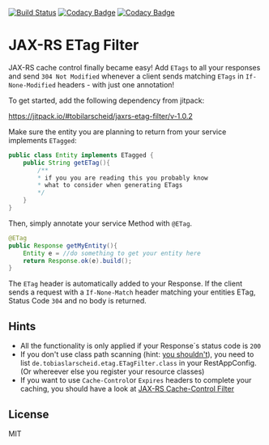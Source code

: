 [![Build Status](https://travis-ci.org/tobilarscheid/jaxrs-etag-filter.svg?branch=master)](https://travis-ci.org/tobilarscheid/jaxrs-etag-filter)
[![Codacy Badge](https://api.codacy.com/project/badge/Grade/bb6e22e1a20f409d84c5ea8cf3d8e2e1)](https://www.codacy.com/app/tobilarscheid/jaxrs-etag-filter?utm_source=github.com&amp;utm_medium=referral&amp;utm_content=tobilarscheid/jaxrs-etag-filter&amp;utm_campaign=Badge_Grade)
[![Codacy Badge](https://api.codacy.com/project/badge/Coverage/bb6e22e1a20f409d84c5ea8cf3d8e2e1)](https://www.codacy.com/app/tobilarscheid/jaxrs-etag-filter?utm_source=github.com&amp;utm_medium=referral&amp;utm_content=tobilarscheid/jaxrs-etag-filter&amp;utm_campaign=Badge_Coverage)

# JAX-RS ETag Filter

JAX-RS cache control finally became easy! Add ``ETags`` to all your responses and send ``304 Not Modified`` whenever a client sends matching ``ETags`` in ``If-None-Modified`` headers - with just one annotation!

To get started, add the following dependency from jitpack:

https://jitpack.io/#tobilarscheid/jaxrs-etag-filter/v-1.0.2

Make sure the entity you are planning to return from your service implements `ETagged`:

```java
public class Entity implements ETagged {
    public String getETag(){
        /**
        * if you you are reading this you probably know
        * what to consider when generating ETags
        */
    }
}
```

Then, simply annotate your service Method with `@ETag`.

```java
@ETag
public Response getMyEntity(){
    Entity e = //do something to get your entity here
    return Response.ok(e).build();
}
```

The `ETag` header is automatically added to your Response. If the client sends a request with a `If-None-Match` header matching your entities ETag, Status Code `304` and no body is returned.

## Hints
  - All the functionality is only applied if your Response´s status code is `200`
  - If you don't use class path scanning (hint: [you shouldn't]), you need to list `de.tobiaslarscheid.etag.ETagFilter.class` in your RestAppConfig. (Or whereever else you register your resource classes)
  - If you want to use `Cache-Control`or `Expires` headers to complete your caching, you should have a look at [JAX-RS Cache-Control Filter](https://github.com/tobilarscheid/jaxrs-cache-control-filter)

License
----

MIT

   [you shouldn't]: <https://blogs.oracle.com/japod/entry/when_to_use_jax_rs>
